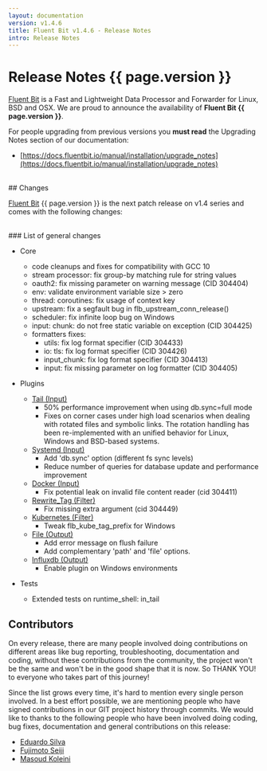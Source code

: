 ```yaml
---
layout: documentation
version: v1.4.6
title: Fluent Bit v1.4.6 - Release Notes
intro: Release Notes
---
```


# Release Notes {{ page.version }}

[Fluent Bit](http://fluentbit.io) is a Fast and Lightweight Data Processor and Forwarder for Linux, BSD and OSX. We are proud to announce the availability of __Fluent Bit {{ page.version }}__.

For people upgrading from previous versions you __must read__ the Upgrading Notes section of our documentation:

- [https://docs.fluentbit.io/manual/installation/upgrade_notes](https://docs.fluentbit.io/manual/installation/upgrade_notes)

<br>
## Changes

[Fluent Bit](https://fluentbit.io) {{ page.version }} is the next patch release on v1.4 series and comes with the following changes:

<br>
### List of general changes

 - Core
   - code cleanups and fixes for compatibility with GCC 10
   - stream processor: fix group-by matching rule for string values
   - oauth2: fix missing parameter on warning message (CID 304404)
   - env: validate environment variable size > zero
   - thread: coroutines: fix usage of context key
   - upstream: fix a segfault bug in flb_upstream_conn_release()
   - scheduler: fix infinite loop bug on Windows
   - input: chunk: do not free static variable on exception (CID 304425)
   - formatters fixes:
     - utils: fix log format specifier (CID 304433)
     - io: tls: fix log format specifier (CID 304426)
     - input_chunk: fix log format specifier (CID 304413)
     - input: fix missing parameter on log formatter (CID 304405)

 - Plugins
    - [Tail (Input)](https://docs.fluentbit.io/manual/pipeline/inputs/tail/)
      - 50% performance improvement when using db.sync=full mode
      - Fixes on corner cases under high load scenarios when dealing with rotated files and symbolic links. The rotation handling has been re-implemented with an unified behavior for Linux, Windows and BSD-based systems.
   - [Systemd (Input)](https://docs.fluentbit.io/manual/pipeline/inputs/systemd/)
      - Add 'db.sync' option (different fs sync levels)
      - Reduce number of queries for database update and performance improvement
   - [Docker (Input)](https://docs.fluentbit.io/manual/pipeline/inputs/docker/)
      - Fix potential leak on invalid file content reader (cid 304411)
   - [Rewrite_Tag (Filter)](https://docs.fluentbit.io/manual/pipeline/filters/rewrite_tag/)
      - Fix missing extra argument (cid 304449)
   - [Kubernetes (Filter)](https://docs.fluentbit.io/manual/pipeline/filters/kubernetes/)
      - Tweak flb_kube_tag_prefix for Windows
   - [File (Output)](https://docs.fluentbit.io/manual/pipeline/outputs/file/)
      - Add error message on flush failure
      - Add complementary 'path' and 'file' options.
   - [Influxdb (Output)](https://docs.fluentbit.io/manual/pipeline/outputs/influxdb/)
      - Enable plugin on Windows environments

 - Tests
   - Extended tests on runtime_shell: in_tail

## Contributors

On every release, there are many people involved doing contributions on different areas like bug reporting, troubleshooting, documentation and coding, without these contributions from the community, the project won't be the same and won't be in the good shape that it is now. So THANK YOU! to everyone who takes part of this journey!

Since the list grows every time, it's hard to mention every single person involved. In a best effort possible, we are mentioning people who have signed contributions in our GIT project history through commits. We would like to thanks to the following people who have been involved doing coding, bug fixes, documentation and general contributions on this release:

- [Eduardo Silva](https://github.com/edsiper)
- [Fujimoto Seiji](https://github.com/fujimotos)
- [Masoud Koleini](https://github.com/koleini)
